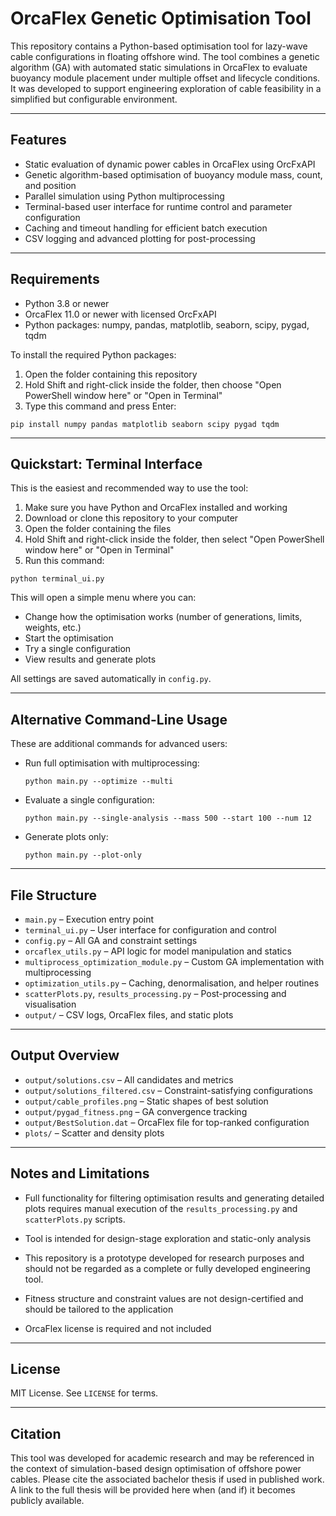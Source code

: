 # OrcaFlex Genetic Optimisation Tool

This repository contains a Python-based optimisation tool for lazy-wave cable configurations in floating offshore wind. The tool combines a genetic algorithm (GA) with automated static simulations in OrcaFlex to evaluate buoyancy module placement under multiple offset and lifecycle conditions. It was developed to support engineering exploration of cable feasibility in a simplified but configurable environment.

---

## Features

- Static evaluation of dynamic power cables in OrcaFlex using OrcFxAPI
- Genetic algorithm-based optimisation of buoyancy module mass, count, and position
- Parallel simulation using Python multiprocessing
- Terminal-based user interface for runtime control and parameter configuration
- Caching and timeout handling for efficient batch execution
- CSV logging and advanced plotting for post-processing

---

## Requirements

- Python 3.8 or newer
- OrcaFlex 11.0 or newer with licensed OrcFxAPI
- Python packages: numpy, pandas, matplotlib, seaborn, scipy, pygad, tqdm

To install the required Python packages:
1. Open the folder containing this repository
2. Hold Shift and right-click inside the folder, then choose "Open PowerShell window here" or "Open in Terminal"
3. Type this command and press Enter:
```shell
pip install numpy pandas matplotlib seaborn scipy pygad tqdm
```

---

## Quickstart: Terminal Interface

This is the easiest and recommended way to use the tool:

1. Make sure you have Python and OrcaFlex installed and working
2. Download or clone this repository to your computer
3. Open the folder containing the files
4. Hold Shift and right-click inside the folder, then select "Open PowerShell window here" or "Open in Terminal"
5. Run this command:
```shell
python terminal_ui.py
```

This will open a simple menu where you can:
- Change how the optimisation works (number of generations, limits, weights, etc.)
- Start the optimisation
- Try a single configuration
- View results and generate plots

All settings are saved automatically in `config.py`.

---

## Alternative Command-Line Usage

These are additional commands for advanced users:

- Run full optimisation with multiprocessing:
  ```shell
  python main.py --optimize --multi
  ```

- Evaluate a single configuration:
  ```shell
  python main.py --single-analysis --mass 500 --start 100 --num 12
  ```

- Generate plots only:
  ```shell
  python main.py --plot-only
  ```

---

## File Structure

- `main.py` – Execution entry point
- `terminal_ui.py` – User interface for configuration and control
- `config.py` – All GA and constraint settings
- `orcaflex_utils.py` – API logic for model manipulation and statics
- `multiprocess_optimization_module.py` – Custom GA implementation with multiprocessing
- `optimization_utils.py` – Caching, denormalisation, and helper routines
- `scatterPlots.py`, `results_processing.py` – Post-processing and visualisation
- `output/` – CSV logs, OrcaFlex files, and static plots

---

## Output Overview

- `output/solutions.csv` – All candidates and metrics
- `output/solutions_filtered.csv` – Constraint-satisfying configurations
- `output/cable_profiles.png` – Static shapes of best solution
- `output/pygad_fitness.png` – GA convergence tracking
- `output/BestSolution.dat` – OrcaFlex file for top-ranked configuration
- `plots/` – Scatter and density plots

---

## Notes and Limitations

- Full functionality for filtering optimisation results and generating detailed plots requires manual execution of the `results_processing.py` and `scatterPlots.py` scripts.


- Tool is intended for design-stage exploration and static-only analysis
- This repository is a prototype developed for research purposes and should not be regarded as a complete or fully developed engineering tool.
- Fitness structure and constraint values are not design-certified and should be tailored to the application
- OrcaFlex license is required and not included

---

## License

MIT License. See `LICENSE` for terms.

---

## Citation

This tool was developed for academic research and may be referenced in the context of simulation-based design optimisation of offshore power cables. Please cite the associated bachelor thesis if used in published work. A link to the full thesis will be provided here when (and if) it becomes publicly available.

